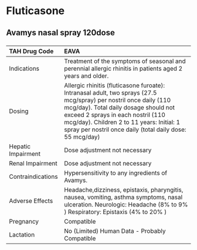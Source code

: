 # Fluticasone

## Avamys nasal spray 120dose

##### 

| TAH Drug Code      | EAVA                                                                                                                                                                                                                                                                                                     |
|:-------------------|:---------------------------------------------------------------------------------------------------------------------------------------------------------------------------------------------------------------------------------------------------------------------------------------------------------|
| Indications        | Treatment of the symptoms of seasonal and perennial allergic rhinitis in patients aged 2 years and older.                                                                                                                                                                                                |
| Dosing             | Allergic rhinitis (fluticasone furoate): Intranasal adult, two sprays (27.5 mcg/spray) per nostril once daily (110 mcg/day). Total daily dosage should not exceed 2 sprays in each nostril (110 mcg/day). Children 2 to 11 years: Initial: 1 spray per nostril once daily (total daily dose: 55 mcg/day) |
| Hepatic Impairment | Dose adjustment not necessary                                                                                                                                                                                                                                                                            |
| Renal Impairment   | Dose adjustment not necessary                                                                                                                                                                                                                                                                            |
| Contraindications  | Hypersensitivity to any ingredients of Avamys.                                                                                                                                                                                                                                                           |
| Adverse Effects    | Headache,dizziness, epistaxis, pharyngitis, nausea, vomiting, asthma symptoms, nasal ulceration. Neurologic: Headache (8% to 9% ) Respiratory: Epistaxis (4% to 20% )                                                                                                                                    |
| Pregnancy          | Compatible                                                                                                                                                                                                                                                                                               |
| Lactation          | No (Limited) Human Data - Probably Compatible                                                                                                                                                                                                                                                            |

